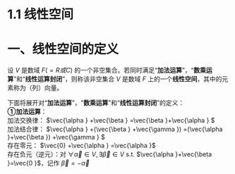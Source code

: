 # 1.1 线性空间

# 一、线性空间的定义
设 $V$ 是数域 $F(=R或C)$ 的一个非空集合。若同时满足“**加法运算**”，“**数乘运算**”和“**线性运算封闭**”，则称该非空集合 $V$ 是数域 $F$ 上的一个**线性空间**，其中的元素称为（列）向量。

下面将展开对“**加法运算**”，“**数乘运算**”和“**线性运算封闭**”的定义：  
**①加法运算**：  
加法交换律： $\vec{\alpha } +\vec{\beta } =\vec{\beta }+\vec{\alpha } $   
加法结合律： $\vec{\alpha } +(\vec{\beta } +\vec{\gamma }) =(\vec{\alpha }+\vec{\beta }) +\vec{\gamma } $   
存在零元： $\vec{0} +\vec{\alpha } =\vec{\alpha }$   
存在负元（逆元）：对 $\forall \vec{\alpha } \in V, \exists \vec{\beta } \in V$   s.t. $\vec{\alpha }+\vec{\beta }=\vec{0 }$，记作 $\vec{\beta }=-\vec{\alpha }$   

